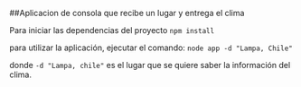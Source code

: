 ##Aplicacion de consola que recibe un lugar y entrega el clima

Para iniciar las dependencias del proyecto
```npm install```

para utilizar la aplicación, ejecutar el comando:
```node app -d "Lampa, Chile"```

donde ```-d "Lampa, chile"``` es el lugar que se quiere saber la información del clima.
